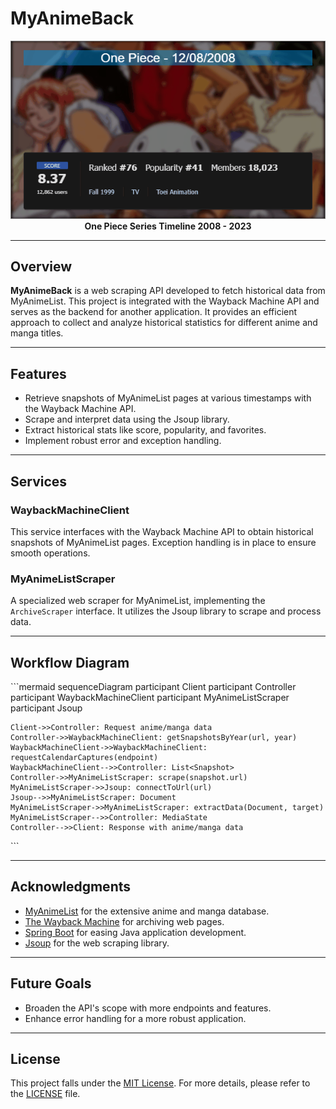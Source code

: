 # MyAnimeBack

<div align="center">
  <img src="./assets/one_piece_timeline.gif" alt="One Piece Timeline Gif">
  <br/>
  <b>One Piece Series Timeline 2008 - 2023</b>
</div>

---

## Overview

**MyAnimeBack** is a web scraping API developed to fetch historical data from MyAnimeList. This project is integrated with the Wayback Machine API and serves as the backend for another application. It provides an efficient approach to collect and analyze historical statistics for different anime and manga titles.

---

##  Features

- Retrieve snapshots of MyAnimeList pages at various timestamps with the Wayback Machine API.
- Scrape and interpret data using the Jsoup library.
- Extract historical stats like score, popularity, and favorites.
- Implement robust error and exception handling.

---

##  Services

### WaybackMachineClient

This service interfaces with the Wayback Machine API to obtain historical snapshots of MyAnimeList pages. Exception handling is in place to ensure smooth operations.

### MyAnimeListScraper

A specialized web scraper for MyAnimeList, implementing the `ArchiveScraper` interface. It utilizes the Jsoup library to scrape and process data.

---

##  Workflow Diagram

\```mermaid
sequenceDiagram
    participant Client
    participant Controller
    participant WaybackMachineClient
    participant MyAnimeListScraper
    participant Jsoup

    Client->>Controller: Request anime/manga data
    Controller->>WaybackMachineClient: getSnapshotsByYear(url, year)
    WaybackMachineClient->>WaybackMachineClient: requestCalendarCaptures(endpoint)
    WaybackMachineClient-->>Controller: List<Snapshot>
    Controller->>MyAnimeListScraper: scrape(snapshot.url)
    MyAnimeListScraper->>Jsoup: connectToUrl(url)
    Jsoup-->>MyAnimeListScraper: Document
    MyAnimeListScraper->>MyAnimeListScraper: extractData(Document, target)
    MyAnimeListScraper-->>Controller: MediaState
    Controller-->>Client: Response with anime/manga data
\```

---

##  Acknowledgments

- [MyAnimeList](https://myanimelist.net) for the extensive anime and manga database.
- [The Wayback Machine](https://archive.org/web/) for archiving web pages.
- [Spring Boot](https://spring.io/projects/spring-boot) for easing Java application development.
- [Jsoup](https://jsoup.org/) for the web scraping library.

---

##  Future Goals

- Broaden the API's scope with more endpoints and features.
- Enhance error handling for a more robust application.

---

##  License

This project falls under the [MIT License](LICENSE). For more details, please refer to the [LICENSE](LICENSE) file.

